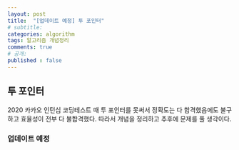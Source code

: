 ```yaml
---
layout: post
title:  "[업데이트 예정] 투 포인터"
# subtitle: 
categories: algorithm
tags: 알고리즘 개념정리
comments: true
# 공개:
published : false
---
```


## 투 포인터

2020 카카오 인턴십 코딩테스트 때 투 포인터를 못써서 정확도는 다 합격했음에도 불구하고 효율성이 전부 다 불합격했다. 따라서 개념을 정리하고 추후에 문제를 풀 생각이다.

### 업데이트 예정